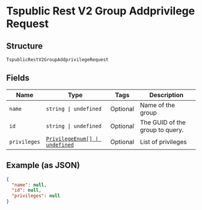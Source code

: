 
# Tspublic Rest V2 Group Addprivilege Request

## Structure

`TspublicRestV2GroupAddprivilegeRequest`

## Fields

| Name | Type | Tags | Description |
|  --- | --- | --- | --- |
| `name` | `string \| undefined` | Optional | Name of the group |
| `id` | `string \| undefined` | Optional | The GUID of the group to query. |
| `privileges` | [`PrivilegeEnum[] \| undefined`](../../doc/models/privilege-enum.md) | Optional | List of privileges |

## Example (as JSON)

```json
{
  "name": null,
  "id": null,
  "privileges": null
}
```

